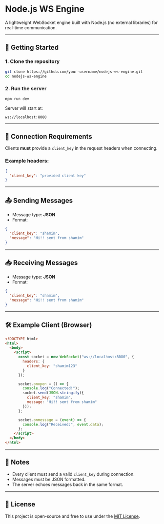 # Node.js WS Engine

A lightweight WebSocket engine built with Node.js (no external libraries) for real-time communication.

---

## 🚀 Getting Started

### 1. Clone the repository
```bash
git clone https://github.com/your-username/nodejs-ws-engine.git
cd nodejs-ws-engine
```

### 2. Run the server
```bash
npm run dev
```

Server will start at:
```
ws://localhost:8080
```

---

## 🔑 Connection Requirements

Clients **must** provide a `client_key` in the request headers when connecting.

### Example headers:
```json
{
  "client_key": "provided client key"
}
```

---

## 📤 Sending Messages

- Message type: **JSON**
- Format:
```json
{
  "client_key": "shamim",
  "message": "Hi!! sent from shamim"
}
```

---

## 📥 Receiving Messages

- Message type: **JSON**
- Format:
```json
{
  "client_key": "shamim",
  "message": "Hi!! sent from shamim"
}
```

---

## 🛠 Example Client (Browser)

```html
<!DOCTYPE html>
<html>
  <body>
    <script>
      const socket = new WebSocket("ws://localhost:8080", {
        headers: {
          client_key: "shamim123"
        }
      });

      socket.onopen = () => {
        console.log("Connected!");
        socket.send(JSON.stringify({
          client_key: "shamim",
          message: "Hi!! sent from shamim"
        }));
      };

      socket.onmessage = (event) => {
        console.log("Received:", event.data);
      };
    </script>
  </body>
</html>
```

---

## 📌 Notes
- Every client must send a valid `client_key` during connection.
- Messages must be JSON formatted.
- The server echoes messages back in the same format.

---

## 📜 License
This project is open-source and free to use under the [MIT License](LICENSE).
